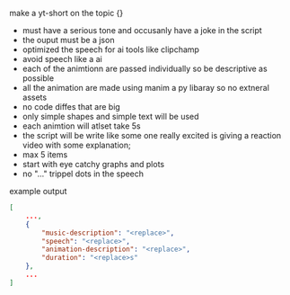 make a yt-short on the topic {}

- must have a serious tone and occusanly have a joke in the script
- the ouput must be a json
- optimized the speech for ai tools like clipchamp
- avoid speech like a ai 
- each of the animtionn are passed individually so be descriptive as possible
- all the animation are made using manim a py libaray so no extneral assets
- no code diffes that are big
- only simple shapes and simple text will be used
- each animtion will atlset take 5s
- the script will be write like some one really excited is giving a reaction video with some explanation;
- max 5 items
- start with eye catchy graphs and plots
- no "..." trippel dots in the speech

example output
```json
[
	...,
	{
		"music-description": "<replace>",
		"speech": "<replace>",
		"animation-description": "<replace>",
		"duration": "<replace>s"
	},
	...
]
```
